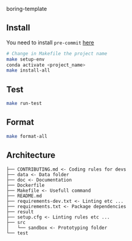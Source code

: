 boring-template

## Install

You need to install `pre-commit` [here](https://pre-commit.com/#install)

```bash
# Change in Makefile the project name
make setup-env
conda activate <project_name>
make install-all
```


## Test

```bash
make run-test
```

## Format

```bash
make format-all
```

## Architecture

```
├── CONTRIBUTING.md <- Coding rules for devs
├── data <- Data folder
├── doc <- Documentation
├── Dockerfile
├── Makefile <- Usefull command
├── README.md
├── requirements-dev.txt <- Linting etc ...
├── requirements.txt <- Package dependencies
├── result
├── setup.cfg <- Linting rules etc ...
├── src
│   └── sandbox <- Prototyping folder
└── test
```
